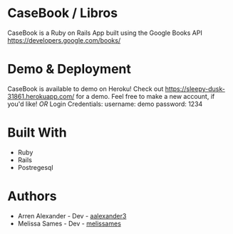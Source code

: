 # CaseBook / Libros

CaseBook is a Ruby on Rails App built using the Google Books API https://developers.google.com/books/

# Demo & Deployment

CaseBook is available to demo on Heroku! 
Check out https://sleepy-dusk-31861.herokuapp.com/ for a demo.  Feel free to make a new account, if you'd like! 
  *OR*
  Login Credentials: 
  username: demo
  password: 1234

# Built With
* Ruby
* Rails
* Postregesql

# Authors
* Arren Alexander - Dev - [aalexander3](https://github.com/aalexander3)
* Melissa Sames - Dev - [melissames](https://github.com/melissames)
